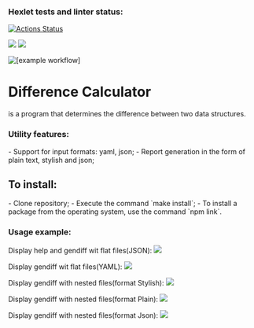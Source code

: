 ### Hexlet tests and linter status:

[![Actions Status](https://github.com/YuliaMisc/frontend-project-lvl2/workflows/hexlet-check/badge.svg)](https://github.com/YuliaMisc/frontend-project-lvl2/actions)

<a href="https://codeclimate.com/github/YuliaMisc/frontend-project-lvl2"><img src="https://api.codeclimate.com/v1/badges/a99a88d28ad37a79dbf6/maintainability" /></a>
<a href="https://codeclimate.com/github/YuliaMisc/frontend-project-lvl2/test_coverage"><img src="https://api.codeclimate.com/v1/badges/62a746f03d0591ba4b2d/test_coverage" /></a>

![[example workflow]](https://github.com/YuliaMisc/frontend-project-lvl2/actions/workflows/nodejs.yml/badge.svg)

<h1>Difference Calculator</h1>
is a program that determines the difference between two data structures.

<h3>Utility features:</h3>
- Support for input formats: yaml, json;
- Report generation in the form of plain text, stylish and json;

<h2>To install:</h2>
- Clone repository;
- Execute the command `make install`;
- To install a package from the operating system, use the command `npm link`.

<h3>Usage example:</h3>

Display help and gendiff wit flat files(JSON):
<a href="https://asciinema.org/a/507985" target="_blank"><img src="https://asciinema.org/a/507985.svg" /></a>

Display gendiff wit flat files(YAML):
<a href="https://asciinema.org/a/7mat5gTz8rN3nEvONndKJNJuO" target="_blank"><img src="https://asciinema.org/a/7mat5gTz8rN3nEvONndKJNJuO.svg" /></a>

Display gendiff with nested files(format Stylish):
<a href="https://asciinema.org/a/SpypuNDqDCGxlpUHA3hZguZxU" target="_blank"><img src="https://asciinema.org/a/SpypuNDqDCGxlpUHA3hZguZxU.svg" /></a>

Display gendiff with nested files(format Plain):
<a href="https://asciinema.org/a/u7maaibp94O7WCsiufVXJM9Sq" target="_blank"><img src="https://asciinema.org/a/u7maaibp94O7WCsiufVXJM9Sq.svg" /></a>

Display gendiff with nested files(format Json):
<a href="https://asciinema.org/a/DSbIcoM5cVTipMjH09sHNBR7M" target="_blank"><img src="https://asciinema.org/a/DSbIcoM5cVTipMjH09sHNBR7M.svg" /></a>
